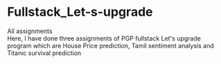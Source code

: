 # Fullstack_Let-s-upgrade
All assignments <br>
Here, I have done three assignments of PGP fullstack Let's upgrade program which are House Price prediction, Tamil sentiment analysis and Titanic survival prediction

